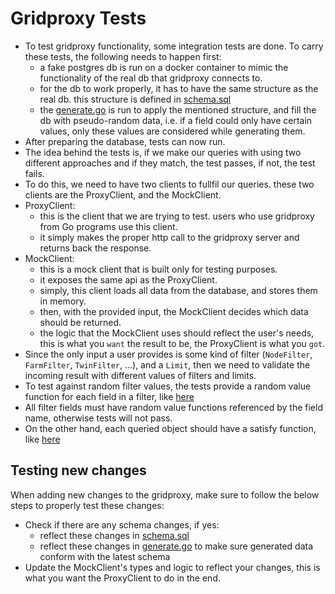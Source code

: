 # Gridproxy Tests

- To test gridproxy functionality, some integration tests are done. To carry these tests, the following needs to happen first:
  - a fake postgres db is run on a docker container to mimic the functionality of the real db that gridproxy connects to.
  - for the db to work properly, it has to have the same structure as the real db. this structure is defined in [schema.sql](../tools/db/schema.sql)
  - the [generate.go](../tools/db/generate.go) is run to apply the mentioned structure, and fill the db with pseudo-random data, i.e. if a field could only have certain values, only these values are considered while generating them.
- After preparing the database, tests can now run.
- The idea behind the tests is, if we make our queries with using two different approaches and if they match, the test passes, if not, the test fails.
- To do this, we need to have two clients to fullfil our queries. these two clients are the ProxyClient, and the MockClient.
- ProxyClient:
  - this is the client that we are trying to test. users who use gridproxy from Go programs use this client.
  - it simply makes the proper http call to the gridproxy server and returns back the response.
- MockClient:
  - this is a mock client that is built only for testing purposes.
  - it exposes the same api as the ProxyClient.
  - simply, this client loads all data from the database, and stores them in memory.
  - then, with the provided input, the MockClient decides which data should be returned.
  - the logic that the MockClient uses should reflect the user's needs, this is what you `want` the result to be, the ProxyClient is what you `got`.
- Since the only input a user provides is some kind of filter (`NodeFilter`, `FarmFilter`, `TwinFilter`, ...), and a `Limit`, then we need to validate the incoming result with different values of filters and limits.
- To test against random filter values, the tests provide a random value function for each field in a filter, like [here](../tests/queries/contract_test.go#L34)
- All filter fields must have random value functions referenced by the field name, otherwise tests will not pass.
- On the other hand, each queried object should have a satisfy function, like [here](../tests/queries/mock_client/contracts.go#L96)

## Testing new changes

When adding new changes to the gridproxy, make sure to follow the below steps to properly test these changes:

- Check if there are any schema changes, if yes:
  - reflect these changes in [schema.sql](../tools/db/schema.sql)
  - reflect these changes in [generate.go](../tools//db/generate.go) to make sure generated data conform with the latest schema
- Update the MockClient's types and logic to reflect your changes, this is what you want the ProxyClient to do in the end.
